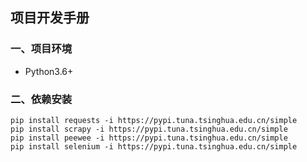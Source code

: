 ## 项目开发手册

### 一、项目环境

- Python3.6+

### 二、依赖安装

```text
pip install requests -i https://pypi.tuna.tsinghua.edu.cn/simple
pip install scrapy -i https://pypi.tuna.tsinghua.edu.cn/simple
pip install peewee -i https://pypi.tuna.tsinghua.edu.cn/simple
pip install selenium -i https://pypi.tuna.tsinghua.edu.cn/simple
```